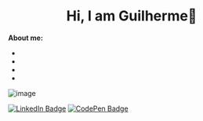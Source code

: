 <h1 align="center">Hi, I am Guilherme👋</h1>

**About me:**

* 
*
*
*

![image]({[BadgeURLHere](https://img.shields.io/badge/Gmail-D14836?style=for-the-badge&logo=gmail&logoColor=white)})


[![LinkedIn Badge](https://img.shields.io/badge/LinkedIn-Profile-informational?style=flat&logo=linkedin&logoColor=white&color=0D76A8)](https://www.linkedin.com/in/braydon-coyer/)
[![CodePen Badge](https://img.shields.io/badge/CodePen-Profile-informational?style=flat&logo=codepen&logoColor=white&color=black)](https://codepen.io/braydoncoyer)



